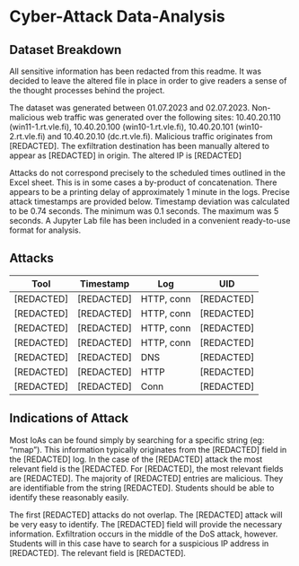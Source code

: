 # Cyber-Attack Data-Analysis

## Dataset Breakdown

All sensitive information has been redacted from this readme. It was decided to leave the altered file in place in order to give readers a sense of the thought processes behind the project.

The dataset was generated between 01.07.2023 and 02.07.2023. Non-malicious web traffic was generated over the following sites: 10.40.20.110 (win11-1.rt.vle.fi), 10.40.20.100 (win10-1.rt.vle.fi), 10.40.20.101 (win10-2.rt.vle.fi) and 10.40.20.10 (dc.rt.vle.fi). Malicious traffic originates from [REDACTED]. The exfiltration destination has been manually altered to appear as [REDACTED] in origin. The altered IP is [REDACTED]


Attacks do not correspond precisely to the scheduled times outlined in the Excel sheet. This is in some cases a by-product of concatenation. There appears to be a printing delay of approximately 1 minute in the logs. Precise attack timestamps are provided below. Timestamp deviation was calculated to be 0.74 seconds. The minimum was 0.1 seconds. The maximum was 5 seconds.  A Jupyter Lab file has been included in a convenient ready-to-use format for analysis.

## Attacks
| Tool            | Timestamp          | Log         | UID           |
|-----------------|--------------------|-------------|---------------|
| [REDACTED]      | [REDACTED]         | HTTP, conn  | [REDACTED]    |
| [REDACTED]      | [REDACTED]         | HTTP, conn  | [REDACTED]    |
| [REDACTED]      | [REDACTED]         | HTTP, conn  | [REDACTED]    |
| [REDACTED]      | [REDACTED]         | HTTP, conn  | [REDACTED]    |
| [REDACTED]      | [REDACTED]         | DNS         | [REDACTED]    |
| [REDACTED]      | [REDACTED]         | HTTP        | [REDACTED]    |
| [REDACTED]      | [REDACTED]         | Conn        | [REDACTED]    |

## Indications of Attack
Most IoAs can be found simply by searching for a specific string (eg: “nmap”). This information typically originates from the [REDACTED] field in the [REDACTED] log. In the case of the [REDACTED] attack the most relevant field is the [REDACTED. For [REDACTED], the most relevant fields are [REDACTED]. The majority of [REDACTED] entries are malicious. They are identifiable from the string [REDACTED]. Students should be able to identify these reasonably easily. 


The first [REDACTED] attacks do not overlap. The [REDACTED] attack will be very easy to identify. The [REDACTED] field will provide the necessary information. Exfiltration occurs in the middle of the DoS attack, however. Students will in this case have to search for a suspicious IP address in [REDACTED]. The relevant field is [REDACTED]. 

